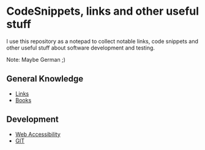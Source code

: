 # CodeSnippets, links and other useful stuff
I use this repository as a notepad to collect notable links, code snippets
and other useful stuff about software development and testing.

Note: Maybe German ;)

## General Knowledge
* [Links](links.md)
* [Books](books.md)


## Development
* [Web Accessibility](webaccess.md)
* [GIT](git.md)



